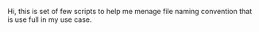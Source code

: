 Hi, this is set of few scripts to help me menage file naming convention that is use full in my use case.
